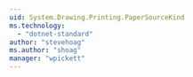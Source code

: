 ```yaml
---
uid: System.Drawing.Printing.PaperSourceKind
ms.technology: 
  - "dotnet-standard"
author: "stevehoag"
ms.author: "shoag"
manager: "wpickett"
---
```

